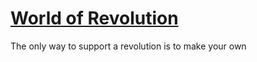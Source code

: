 # [World of Revolution](https://wordlofrevolution.com)
The only way to support a revolution is to make your own
